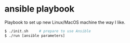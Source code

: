 # ansible playbook
Playbook to set up new Linux/MacOS machine the way I like.

```sh
$ ./init.sh     # prepare to use Ansible
$ ./run [ansible parameters]
```
